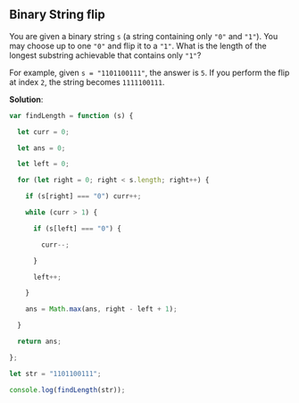 ## Binary String flip

You are given a binary string `s` (a string containing only `"0"` and `"1"`). You may choose up to one `"0"` and flip it to a `"1"`. What is the length of the longest substring achievable that contains only `"1"`?

For example, given `s = "1101100111"`, the answer is `5`. If you perform the flip at index `2`, the string becomes `1111100111`.

**Solution**:

```js
var findLength = function (s) {

  let curr = 0;

  let ans = 0;

  let left = 0;

  for (let right = 0; right < s.length; right++) {

    if (s[right] === "0") curr++;

    while (curr > 1) {

      if (s[left] === "0") {

        curr--;

      }

      left++;

    }

    ans = Math.max(ans, right - left + 1);

  }

  return ans;

};

let str = "1101100111";

console.log(findLength(str));
```

